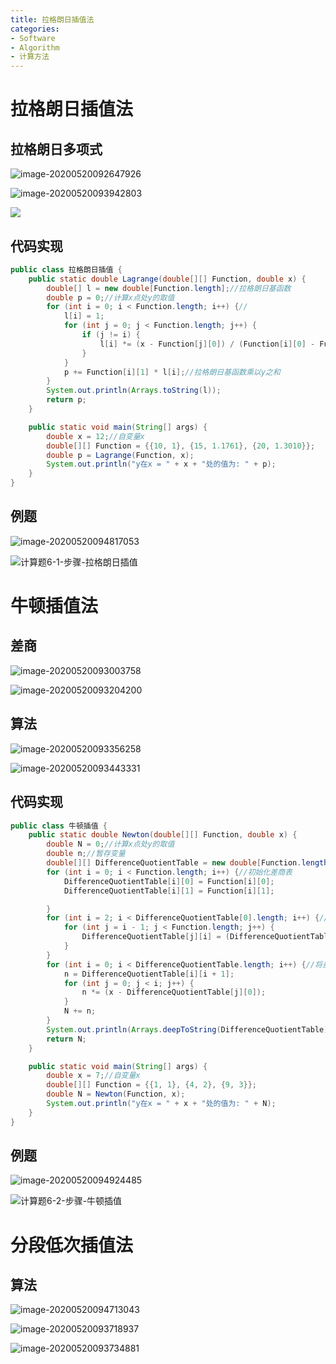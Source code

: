 ```yaml
---
title: 拉格朗日插值法
categories:
- Software
- Algorithm
- 计算方法
---
```

# 拉格朗日插值法

## 拉格朗日多项式

![image-20200520092647926](https://cdn.jsdelivr.net/gh/LuShan123888/Files@master/Pictures/2020-12-10-YlXiG1vbu4xBSta.png)

![image-20200520093942803](https://cdn.jsdelivr.net/gh/LuShan123888/Files@master/Pictures/2020-12-10-zlJGT8gt9As6PQ3.png)

![](https://cdn.jsdelivr.net/gh/LuShan123888/Files@master/Pictures/2020-12-10-Q7T3RXPqx4MC5w8.png)

## 代码实现

```java
public class 拉格朗日插值 {
    public static double Lagrange(double[][] Function, double x) {
        double[] l = new double[Function.length];//拉格朗日基函数
        double p = 0;//计算x点处y的取值
        for (int i = 0; i < Function.length; i++) {//
            l[i] = 1;
            for (int j = 0; j < Function.length; j++) {
                if (j != i) {
                    l[i] *= (x - Function[j][0]) / (Function[i][0] - Function[j][0]);//将x带入
                }
            }
            p += Function[i][1] * l[i];//拉格朗日基函数乘以y之和
        }
        System.out.println(Arrays.toString(l));
        return p;
    }

    public static void main(String[] args) {
        double x = 12;//自变量x
        double[][] Function = {{10, 1}, {15, 1.1761}, {20, 1.3010}};
        double p = Lagrange(Function, x);
        System.out.println("y在x = " + x + "处的值为: " + p);
    }
}
```

## 例题

![image-20200520094817053](https://cdn.jsdelivr.net/gh/LuShan123888/Files@master/Pictures/2020-12-10-6EYLyoj48bUQsvI.png)

![计算题6-1-步骤-拉格朗日插值](https://cdn.jsdelivr.net/gh/LuShan123888/Files@master/Pictures/2020-12-10-4yJLQV7ipCGx9lS.jpg)


# 牛顿插值法
## 差商

![image-20200520093003758](https://cdn.jsdelivr.net/gh/LuShan123888/Files@master/Pictures/2020-12-10-hru2p7SniA3UHgy.png)

![image-20200520093204200](https://cdn.jsdelivr.net/gh/LuShan123888/Files@master/Pictures/2020-12-10-BXnjZ9m7cAztqJD.png)



## 算法

![image-20200520093356258](https://cdn.jsdelivr.net/gh/LuShan123888/Files@master/Pictures/2020-12-10-Lceb1JrKWazSOX4.png)

![image-20200520093443331](https://cdn.jsdelivr.net/gh/LuShan123888/Files@master/Pictures/2020-12-10-PWSvr6f5TBe9pcU.png)

## 代码实现

```java
public class 牛顿插值 {
    public static double Newton(double[][] Function, double x) {
        double N = 0;//计算x点处y的取值
        double n;//暂存变量
        double[][] DifferenceQuotientTable = new double[Function.length][Function.length + 1];
        for (int i = 0; i < Function.length; i++) {//初始化差商表
            DifferenceQuotientTable[i][0] = Function[i][0];
            DifferenceQuotientTable[i][1] = Function[i][1];

        }
        for (int i = 2; i < DifferenceQuotientTable[0].length; i++) {//求出差商表
            for (int j = i - 1; j < Function.length; j++) {
                DifferenceQuotientTable[j][i] = (DifferenceQuotientTable[j][i - 1] - DifferenceQuotientTable[j - 1][i - 1]) / (DifferenceQuotientTable[j][0] - DifferenceQuotientTable[j - i + 1][0]);
            }
        }
        for (int i = 0; i < DifferenceQuotientTable.length; i++) {//将差商表对角线上的数值带入牛顿插值公式
            n = DifferenceQuotientTable[i][i + 1];
            for (int j = 0; j < i; j++) {
                n *= (x - DifferenceQuotientTable[j][0]);
            }
            N += n;
        }
        System.out.println(Arrays.deepToString(DifferenceQuotientTable));//打印差商表
        return N;
    }

    public static void main(String[] args) {
        double x = 7;//自变量x
        double[][] Function = {{1, 1}, {4, 2}, {9, 3}};
        double N = Newton(Function, x);
        System.out.println("y在x = " + x + "处的值为: " + N);
    }
}
```
## 例题

![image-20200520094924485](https://cdn.jsdelivr.net/gh/LuShan123888/Files@master/Pictures/2020-12-10-nLbkiqO38ajXgfx.png)

![计算题6-2-步骤-牛顿插值](https://cdn.jsdelivr.net/gh/LuShan123888/Files@master/Pictures/2020-12-10-E16gFOuen8rIjfv.jpg)


# 分段低次插值法

## 算法

![image-20200520094713043](https://cdn.jsdelivr.net/gh/LuShan123888/Files@master/Pictures/2020-12-10-W3gALt7fHsxZbVY.png)

![image-20200520093718937](https://cdn.jsdelivr.net/gh/LuShan123888/Files@master/Pictures/2020-12-10-G2UIMK6PxryOEj4.png)

![image-20200520093734881](https://cdn.jsdelivr.net/gh/LuShan123888/Files@master/Pictures/2020-12-10-DgVyozsLkFOIUmK.png)



